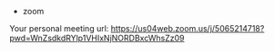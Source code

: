- zoom

Your personal meeting url:
https://us04web.zoom.us/j/5065214718?pwd=WnZsdkdRYlp1VHIxNjNORDBxcWhsZz09
